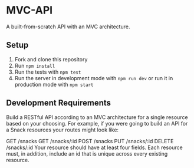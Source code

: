 # MVC-API

A built-from-scratch API with an MVC architecture.

## Setup

1. Fork and clone this repository
2. Run `npm install`
3. Run the tests with `npm test`
4. Run the server in development mode with `npm run dev` or run it in production mode with `npm start`


## Development Requirements
Build a RESTful API according to an MVC architecture for a single resource based on your choosing. For example, if you were going to build an API for a Snack resources your routes might look like:

GET /snacks
GET /snacks/:id
POST /snacks
PUT /snacks/:id
DELETE /snacks/:id
Your resource should have at least four fields. Each resource must, in addition, include an id that is unique across every existing resource.
